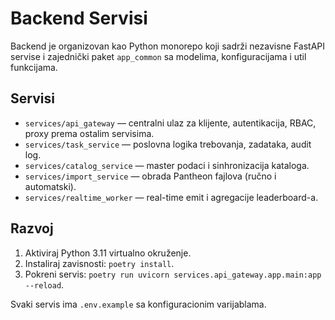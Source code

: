 # Backend Servisi

Backend je organizovan kao Python monorepo koji sadrži nezavisne FastAPI servise i zajednički paket `app_common` sa modelima, konfiguracijama i util funkcijama.

## Servisi

- `services/api_gateway` — centralni ulaz za klijente, autentikacija, RBAC, proxy prema ostalim servisima.
- `services/task_service` — poslovna logika trebovanja, zadataka, audit log.
- `services/catalog_service` — master podaci i sinhronizacija kataloga.
- `services/import_service` — obrada Pantheon fajlova (ručno i automatski).
- `services/realtime_worker` — real-time emit i agregacije leaderboard-a.

## Razvoj

1. Aktiviraj Python 3.11 virtualno okruženje.
2. Instaliraj zavisnosti: `poetry install`.
3. Pokreni servis: `poetry run uvicorn services.api_gateway.app.main:app --reload`.

Svaki servis ima `.env.example` sa konfiguracionim varijablama.
